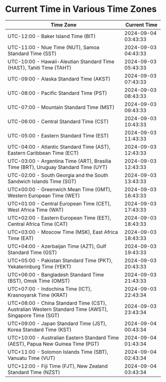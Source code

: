 # Current Time in Various Time Zones

| Time Zone | Current Time |
|-----------|--------------|
| UTC-12:00 - Baker Island Time (BIT) | 2024-09-04 03:43:33 |
| UTC-11:00 - Niue Time (NUT), Samoa Standard Time (SST) | 2024-09-03 04:43:33 |
| UTC-10:00 - Hawaii-Aleutian Standard Time (HAST), Tahiti Time (TAHT) | 2024-09-03 05:43:33 |
| UTC-09:00 - Alaska Standard Time (AKST) | 2024-09-03 07:43:33 |
| UTC-08:00 - Pacific Standard Time (PST) | 2024-09-03 08:43:33 |
| UTC-07:00 - Mountain Standard Time (MST) | 2024-09-03 09:43:33 |
| UTC-06:00 - Central Standard Time (CST) | 2024-09-03 10:43:33 |
| UTC-05:00 - Eastern Standard Time (EST) | 2024-09-03 11:43:33 |
| UTC-04:00 - Atlantic Standard Time (AST), Eastern Caribbean Time (ECT) | 2024-09-03 12:43:33 |
| UTC-03:00 - Argentina Time (ART), Brasília Time (BRT), Uruguay Standard Time (UYT) | 2024-09-03 12:43:33 |
| UTC-02:00 - South Georgia and the South Sandwich Islands Time (SGT) | 2024-09-03 13:43:33 |
| UTC±00:00 - Greenwich Mean Time (GMT), Western European Time (WET) | 2024-09-03 16:43:33 |
| UTC+01:00 - Central European Time (CET), West Africa Time (WAT) | 2024-09-03 17:43:33 |
| UTC+02:00 - Eastern European Time (EET), Central Africa Time (CAT) | 2024-09-03 18:43:33 |
| UTC+03:00 - Moscow Time (MSK), East Africa Time (EAT) | 2024-09-03 18:43:33 |
| UTC+04:00 - Azerbaijan Time (AZT), Gulf Standard Time (GST) | 2024-09-03 19:43:33 |
| UTC+05:00 - Pakistan Standard Time (PKT), Yekaterinburg Time (YEKT) | 2024-09-03 20:43:33 |
| UTC+06:00 - Bangladesh Standard Time (BST), Omsk Time (OMST) | 2024-09-03 21:43:33 |
| UTC+07:00 - Indochina Time (ICT), Krasnoyarsk Time (KRAT) | 2024-09-03 22:43:34 |
| UTC+08:00 - China Standard Time (CST), Australian Western Standard Time (AWST), Singapore Time (SGT) | 2024-09-03 23:43:34 |
| UTC+09:00 - Japan Standard Time (JST), Korea Standard Time (KST) | 2024-09-04 00:43:34 |
| UTC+10:00 - Australian Eastern Standard Time (AEST), Papua New Guinea Time (PGT) | 2024-09-04 01:43:34 |
| UTC+11:00 - Solomon Islands Time (SBT), Vanuatu Time (VUT) | 2024-09-04 02:43:34 |
| UTC+12:00 - Fiji Time (FJT), New Zealand Standard Time (NZST) | 2024-09-04 03:43:34 |
